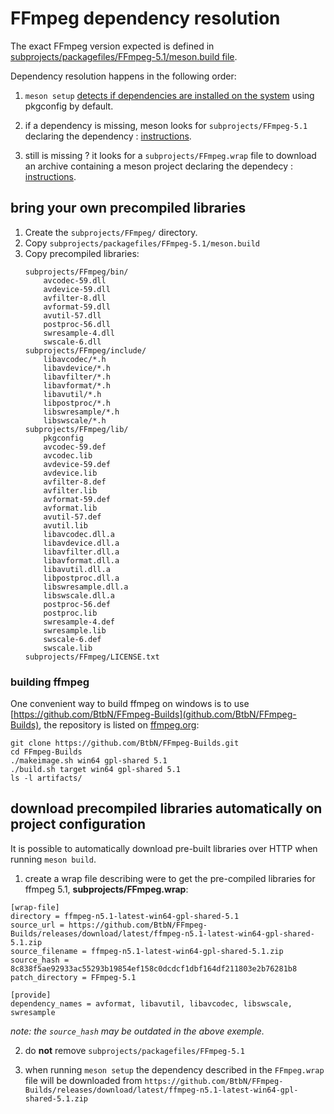
# FFmpeg dependency resolution

The exact FFmpeg version expected is defined in [subprojects/packagefiles/FFmpeg-5.1/meson.build file](meson.build).

Dependency resolution happens in the following order:

1. `meson setup` [detects if dependencies are installed on the system](https://mesonbuild.com/Dependencies.html#dependency-detection-method) using pkgconfig by default.

2. if a dependency is missing, meson looks for `subprojects/FFmpeg-5.1` declaring the dependency : [instructions](#bring-your-own-precompiled-binaires).

3. still is missing ? it looks for a `subprojects/FFmpeg.wrap` file to download an archive containing a meson project declaring the dependecy : [instructions](#download-precompiled-libraries-automatically-on-project-configuration).


## bring your own precompiled libraries

1. Create the `subprojects/FFmpeg/` directory.
2. Copy `subprojects/packagefiles/FFmpeg-5.1/meson.build`
3. Copy precompiled libraries:
    ```
    subprojects/FFmpeg/bin/
        avcodec-59.dll
        avdevice-59.dll
        avfilter-8.dll
        avformat-59.dll
        avutil-57.dll
        postproc-56.dll
        swresample-4.dll
        swscale-6.dll
    subprojects/FFmpeg/include/
        libavcodec/*.h
        libavdevice/*.h
        libavfilter/*.h
        libavformat/*.h
        libavutil/*.h
        libpostproc/*.h
        libswresample/*.h
        libswscale/*.h
    subprojects/FFmpeg/lib/
        pkgconfig
        avcodec-59.def
        avcodec.lib
        avdevice-59.def
        avdevice.lib
        avfilter-8.def
        avfilter.lib
        avformat-59.def
        avformat.lib
        avutil-57.def
        avutil.lib
        libavcodec.dll.a
        libavdevice.dll.a
        libavfilter.dll.a
        libavformat.dll.a
        libavutil.dll.a
        libpostproc.dll.a
        libswresample.dll.a
        libswscale.dll.a
        postproc-56.def
        postproc.lib
        swresample-4.def
        swresample.lib
        swscale-6.def
        swscale.lib
    subprojects/FFmpeg/LICENSE.txt
    ```


### building ffmpeg

One convenient way to build ffmpeg on windows is to use [https://github.com/BtbN/FFmpeg-Builds](github.com/BtbN/FFmpeg-Builds),
the repository is listed on [ffmpeg.org](https://ffmpeg.org/download.html#build-windows):
```
git clone https://github.com/BtbN/FFmpeg-Builds.git 
cd FFmpeg-Builds
./makeimage.sh win64 gpl-shared 5.1
./build.sh target win64 gpl-shared 5.1
ls -l artifacts/
```


## download precompiled libraries automatically on project configuration

It is possible to automatically download pre-built libraries over HTTP when running `meson build`.

1. create a wrap file describing were to get the pre-compiled libraries for ffmpeg 5.1, **subprojects/FFmpeg.wrap**:
```
[wrap-file]
directory = ffmpeg-n5.1-latest-win64-gpl-shared-5.1
source_url = https://github.com/BtbN/FFmpeg-Builds/releases/download/latest/ffmpeg-n5.1-latest-win64-gpl-shared-5.1.zip
source_filename = ffmpeg-n5.1-latest-win64-gpl-shared-5.1.zip
source_hash = 8c838f5ae92933ac55293b19854ef158c0dcdcf1dbf164df211803e2b76281b8
patch_directory = FFmpeg-5.1

[provide]
dependency_names = avformat, libavutil, libavcodec, libswscale, swresample
```
*note: the `source_hash` may be outdated in the above exemple.*

2. do **not** remove `subprojects/packagefiles/FFmpeg-5.1`

3. when running `meson setup` the dependency described in the `FFmpeg.wrap` file will be downloaded from `https://github.com/BtbN/FFmpeg-Builds/releases/download/latest/ffmpeg-n5.1-latest-win64-gpl-shared-5.1.zip`
